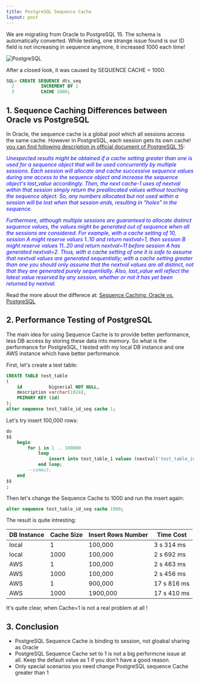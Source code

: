 ```yaml
---
title: PostgreSQL Sequence Cache 
layout: post
---
```


We are migrating from Oracle to PostgreSQL 15. The schema is automatically converted. While testing, one strange issue found is our ID field is not increasing in sequence anymore, it increased 1000 each time! 

![PostgreSQL](http://villim.github.io/img/2022/postgres.png)

After a closed look, it was caused by SEQUENCE CACHE = 1000.

```sql
SQL> CREATE SEQUENCE dts_seq
  2          INCREMENT BY 1
  3          CACHE 1000;
```

## 1. Sequence Caching Differences between Oracle vs PostgreSQL

In Oracle, the sequence cache is a global pool which all sessions access the same cache. However in PostgreSQL, each session gets its own cache! [you can find following description in official document of PostgreSQL 15](https://www.postgresql.org/docs/current/sql-createsequence.html):

<span style="color:blue">*Unexpected results might be obtained if a cache setting greater than one is used for a sequence object that will be used concurrently by multiple sessions. Each session will allocate and cache successive sequence values during one access to the sequence object and increase the sequence object's last_value accordingly. Then, the next cache-1 uses of nextval within that session simply return the preallocated values without touching the sequence object. So, any numbers allocated but not used within a session will be lost when that session ends, resulting in “holes” in the sequence.*</span>

<span style="color:blue">*Furthermore, although multiple sessions are guaranteed to allocate distinct sequence values, the values might be generated out of sequence when all the sessions are considered. For example, with a cache setting of 10, session A might reserve values 1..10 and return nextval=1, then session B might reserve values 11..20 and return nextval=11 before session A has generated nextval=2. Thus, with a cache setting of one it is safe to assume that nextval values are generated sequentially; with a cache setting greater than one you should only assume that the nextval values are all distinct, not that they are generated purely sequentially. Also, last_value will reflect the latest value reserved by any session, whether or not it has yet been returned by nextval.*</span>

Read the more about the differece at: [Sequence Caching: Oracle vs. PostgreSQL](https://seiler.us/2018-10-02-sequence-caching-oracle-vs-postgresql/)


## 2. Performance Testing of PostgreSQL

The main idea for using Sequence Cache is to provide better performance, less DB access by storing these data into memory. So what is the performance for PostgreSQL, I tested with my local DB instance and one AWS instance which have better performance.

First, let's create a test table:

```sql
CREATE TABLE test_table
(
    id          bigserial NOT NULL,
    description varchar(1024),
    PRIMARY KEY (id)
);
alter sequence test_table_id_seq cache 1;
```

Let's try insert 100,000 rows:

```sql
do
$$
    begin
        for i in 1 .. 100000
            loop
                insert into test_table_1 values (nextval('test_table_id_seq'), i);
            end loop;
        --commit;
    end
$$
;
```
Then let's change the Sequence Cache to 1000 and run the insert again:

```sql
alter sequence test_table_id_seq cache 1000;
```
The result is quite intresting:

| DB Instance | Cache Size | Insert Rows Number | Time Cost |
| ---- | -- | ------- | -------- | 
| local | 1 |  100,000 |  3 s 314 ms | 
| local | 1000 |  100,000 |  2 s 692 ms | 
| AWS | 1 |  100,000 |  2 s 463 ms | 
| AWS | 1000 |  100,000 |  2 s 456 ms | 
| AWS | 1 |  900,000 |  17 s 816 ms | 
| AWS | 1000 |  1900,000 |  17 s 410 ms | 

It's quite clear, when Cache=1 is not a real problem at all !

## 3. Conclusion

* PostgreSQL Sequence Cache is binding to session, not gloabal sharing as Oracle
* PostgreSQL Sequence Cache set to 1 is not a big performcne issue at all. Keep the default value as 1 if you don't have a good reason.
* Only special scenarios you need change PostgreSQL sequence Cache greater than 1
